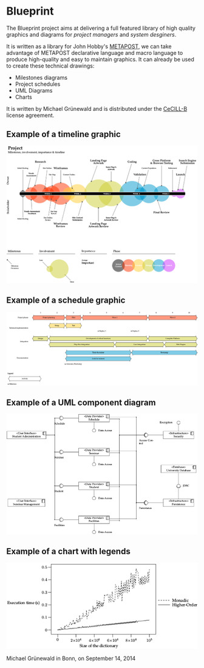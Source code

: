 # Blueprint

The Blueprint project aims at delivering a full featured library of
high quality graphics and diagrams for *project managers* and *system
desginers*.

It is written as a library for John Hobby's [METAPOST][2], we can take
advantage of METAPOST declarative language and macro language to
produce high-quality and easy to maintain graphics. It can already
be used to create these technical drawings:

- Milestones diagrams
- Project schedules
- UML Diagrams
- Charts

It is written by Michael Grünewald and is distributed under the
[CeCILL-B][1] license agreement.

## Example of a timeline graphic
![timeline graphic](Library/Assets/example_timeline-0.png)

## Example of a schedule graphic
![schedule graphic](Library/Assets/example_schedule-0.png)

## Example of a UML component diagram
![UML component diagram](Library/Assets/example_umlcomponent-0.png)

## Example of a chart with legends
![chart with legends](Library/Assets/example_legend-0.png)

   [1]: http://www.cecill.info/licences/Licence_CeCILL-B_V1-en.html
   [2]: http://www.tug.org/metapost.html

Michael Grünewald in Bonn, on September 14, 2014
